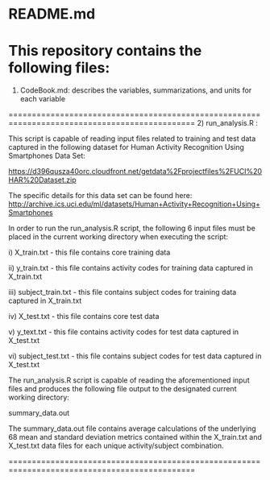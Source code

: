 README.md
==========================

This repository contains the following files:
==============================================================================================
1) CodeBook.md: describes the variables, summarizations, and units for each variable

==============================================================================================
2) run_analysis.R : 

This script is capable of reading input files related to training and test data captured
in the following dataset for Human Activity Recognition Using Smartphones Data Set: 

https://d396qusza40orc.cloudfront.net/getdata%2Fprojectfiles%2FUCI%20HAR%20Dataset.zip 

The specific details for this data set can be found here:
http://archive.ics.uci.edu/ml/datasets/Human+Activity+Recognition+Using+Smartphones

In order to run the run_analysis.R script, the following 6 input files must be placed in the 
current working directory when executing the script:

i) X_train.txt - this file contains core training data

ii) y_train.txt - this file contains activity codes for training data captured in X_train.txt

iii) subject_train.txt - this file contains subject codes for training data captured in X_train.txt

iv) X_test.txt - this file contains core test data

v) y_text.txt - this file contains activity codes for test data captured in X_test.txt

vi) subject_test.txt - this file contains subject codes for test data captured in X_test.txt


The run_analysis.R script is capable of reading the aforementioned input files and produces
the following file output to the designated current working directory:

summary_data.out

The summary_data.out file contains average calculations of the underlying 68 mean and
standard deviation metrics contained within the X_train.txt and X_test.txt data files
for each unique activity/subject combination.

==============================================================================================

